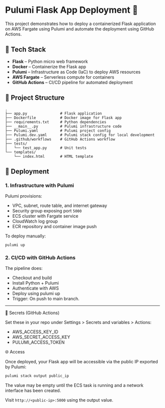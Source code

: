 # Pulumi Flask App Deployment 🚀

This project demonstrates how to deploy a containerized Flask application on AWS Fargate using Pulumi and automate the deployment using GitHub Actions.

## 🔧 Tech Stack

- **Flask** – Python micro web framework
- **Docker** – Containerize the Flask app
- **Pulumi** – Infrastructure as Code (IaC) to deploy AWS resources
- **AWS Fargate** – Serverless compute for containers
- **GitHub Actions** – CI/CD pipeline for automated deployment

## 📁 Project Structure

```text
.
├── app.py               # Flask application
├── Dockerfile           # Docker image for Flask app
├── requirements.txt     # Python dependencies
├── __main__.py          # Pulumi infrastructure code
├── Pulumi.yaml          # Pulumi project config
├── Pulumi.dev.yaml      # Pulumi stack config for local development
├── .github/workflows    # GitHub Actions workflow
├── tests/
│   └── test_app.py      # Unit tests
└── templates/
    └── index.html       # HTML template
```

## 🚀 Deployment

### 1. Infrastructure with Pulumi

Pulumi provisions:
- VPC, subnet, route table, and internet gateway
- Security group exposing port `5000`
- ECS cluster with Fargate service
- CloudWatch log group
- ECR repository and container image push

To deploy manually:

```bash
pulumi up
```

### 2. CI/CD with GitHub Actions

The pipeline does:
- Checkout and build
- Install Python + Pulumi
- Authenticate with AWS
- Deploy using pulumi up
- Trigger: On push to main branch.

-----------------------------------------------------------------------

🔐 Secrets (GitHub Actions)

Set these in your repo under Settings > Secrets and variables > Actions:
- AWS_ACCESS_KEY_ID
- AWS_SECRET_ACCESS_KEY
- PULUMI_ACCESS_TOKEN

🌐 Access

Once deployed, your Flask app will be accessible via the public IP exported by Pulumi:

```bash
pulumi stack output public_ip
```
The value may be empty until the ECS task is running and a network interface has been created.

Visit `http://<public-ip>:5000` using the output value.
